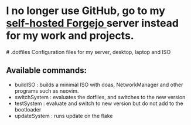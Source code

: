 <h1>
  I no longer use GitHub, go to my <a href="https://git.argmin.dk/joshnie"> self-hosted Forgejo </a> server instead for my work and projects.
</h1>
# .dotfiles
Configuration files for my server, desktop, laptop and ISO


## Available commands:
* buildISO : builds a minimal ISO with doas, NetworkManager and other programs such as neovim.
* switchSystem : evaluates the dotfiles, and switches to the new version
* testSystem : evaluate and switch to new version but do not add to the bootloader
* updateSystem : runs update on the flake
